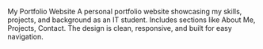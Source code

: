 My Portfolio Website
A personal portfolio website  showcasing my skills, projects, and background as an IT student. Includes sections like About Me, Projects, Contact.   The design is clean, responsive, and built for easy navigation.
